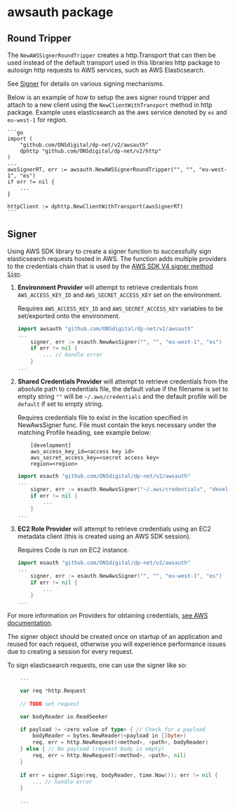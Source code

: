 # awsauth package

## Round Tripper

The `NewAWSSignerRoundTripper` creates a http.Transport that can then be used instead of the default transport used in this libraries http package to autosign http requests to AWS services, such as AWS Elasticsearch.

See [Signer](#signer) for details on various signing mechanisms.

Below is an example of how to setup the aws signer round tripper and attach to a new client using the `NewClientWithTransport` method in http package. Example uses elasticsearch as the aws service denoted by `es` and `eu-west-1` for region.

    ```go
    import (
        "github.com/ONSdigital/dp-net/v2/awsauth"
        dphttp "github.com/ONSdigital/dp-net/v2/http"
    )
    ...
    awsSignerRT, err := awsauth.NewAWSSignerRoundTripper("", "", "eu-west-1", "es")
	if err != nil {
		...
	}

	httpClient := dphttp.NewClientWithTransport(awsSignerRT)
    ```


## Signer

Using AWS SDK library to create a signer function to successfully sign elasticsearch requests hosted in AWS.
The function adds multiple providers to the credentials chain that is used by the [AWS SDK V4 signer method `Sign`](https://docs.aws.amazon.com/sdk-for-go/api/aws/signer/v4/#Signer.Sign).

1) **Environment Provider** will attempt to retrieve credentials from `AWS_ACCESS_KEY_ID` and `AWS_SECRET_ACCESS_KEY` set on the environment.

    Requires `AWS_ACCESS_KEY_ID` and `AWS_SECRET_ACCESS_KEY` variables to be set/exported onto the environment.

    ```go
    import awsauth "github.com/ONSdigital/dp-net/v2/awsauth"
    ...
        signer, err := esauth.NewAwsSigner("", "", "eu-west-1", "es")
        if err != nil {
            ... // Handle error
        }
    ...
    ```

2) **Shared Credentials Provider** will attempt to retrieve credentials from the absolute path to credentials file, the default value if the filename is set to empty string `""` will be `~/.aws/credentials` and the default profile will be `default` if set to empty string.

    Requires credentials file to exist in the location specified in NewAwsSigner func.
    File must contain the keys necessary under the matching Profile heading, see example below:
    
    ```
        [development]
        aws_access_key_id=<access key id>
        aws_secret_access_key=<secret access key>
        region=<region>
    ```

    ```go
    import esauth "github.com/ONSdigital/dp-net/v2/awsauth"
    ...
        signer, err := esauth.NewAwsSigner("~/.aws/credentials", "development", "eu-west-1", "es")
        if err != nil {
            ...
        }
    ...
    ```

3) **EC2 Role Provider** will attempt to retrieve credentials using an EC2 metadata client (this is created using an AWS SDK session).

    Requires Code is run on EC2 instance.

    ```go
    import esauth "github.com/ONSdigital/dp-net/v2/awsauth"
    ...
        signer, err := esauth.NewAwsSigner("", "", "eu-west-1", "es")
        if err != nil {
            ...
        }
    ...
    ```

For more information on Providers for obtaining credentials, [see AWS documentation](https://docs.aws.amazon.com/sdk-for-go/v1/developer-guide/configuring-sdk.html#specifying-credentials).

The signer object should be created once on startup of an application and reused for each request, otherwise you will experience performance issues due to creating a session for every request.

To sign elasticsearch requests, one can use the signer like so:

```go
    ...

    var req *http.Request
    
    // TODO set request

    var bodyReader io.ReadSeeker

    if payload != <zero value of type> { // Check for a payload
        bodyReader = bytes.NewReader(<payload in []byte>)
        req, err = http.NewRequest(<method>, <path>, bodyReader)
    } else { // No payload (request body is empty)
        req, err = http.NewRequest(<method>, <path>, nil)
    }
    
    if err = signer.Sign(req, bodyReader, time.Now()); err != nil {
        ... // handle error
    }
    
    ...
```